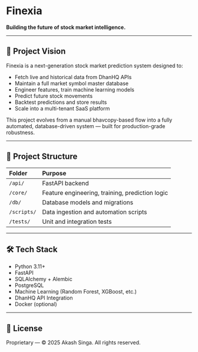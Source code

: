 # Finexia

**Building the future of stock market intelligence.**

---

## 🚀 Project Vision

Finexia is a next-generation stock market prediction system designed to:
- Fetch live and historical data from DhanHQ APIs
- Maintain a full market symbol master database
- Engineer features, train machine learning models
- Predict future stock movements
- Backtest predictions and store results
- Scale into a multi-tenant SaaS platform

This project evolves from a manual bhavcopy-based flow into a fully automated, database-driven system — built for production-grade robustness.

---

## 📂 Project Structure

| Folder | Purpose |
|:---|:---|
| `/api/` | FastAPI backend |
| `/core/` | Feature engineering, training, prediction logic |
| `/db/` | Database models and migrations |
| `/scripts/` | Data ingestion and automation scripts |
| `/tests/` | Unit and integration tests |

---

## 🛠️ Tech Stack

- Python 3.11+
- FastAPI
- SQLAlchemy + Alembic
- PostgreSQL
- Machine Learning (Random Forest, XGBoost, etc.)
- DhanHQ API Integration
- Docker (optional)

---

## 📜 License

Proprietary — © 2025 Akash Singa. All rights reserved.
